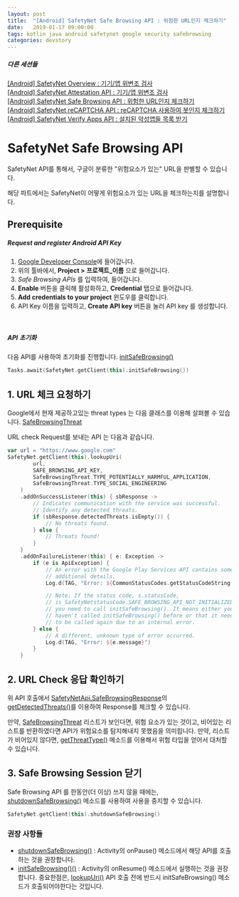 ```yaml
---
layout: post
title:  "[Android] SafetyNet Safe Browsing API : 위험한 URL인지 체크하기"
date:   2019-01-17 09:00:00
tags: kotlin java android safetynet google security safebrowsing
categories: devstory
---
```


##### 다른 세션들
[[Android] SafetyNet Overview : 기기/앱 위변조 검사](/devstory/2019/01/17/Android-SsafetyNet-Overview/) <br/>
[[Android] SafetyNet Attestation API : 기기/앱 위변조 검사](/devstory/2019/01/17/Android-SsafetyNet-Attestation/) <br/>
[[Android] SafetyNet Safe Browsing API : 위험한 URL인지 체크하기](/devstory/2019/01/17/Android-SsafetyNet-SafeBrowsing/) <br/>
[[Android] SafetyNet reCAPTCHA API : reCAPTCHA 사용하여 봇인지 체크하기](/devstory/2019/01/17/Android-SsafetyNet-reCAPTCHA/)  <br/>
[[Android] SafetyNet Verify Apps API : 설치된 악성앱들 목록 받기](/devstory/2019/01/17/Android-SsafetyNet-VerifyApps/)


# SafetyNet Safe Browsing API
SafetyNet API를 통해서, 구글이 분류한 "위험요소가 있는" URL을 판별할 수 있습니다.

해당 파트에서는 SafetyNet이 어떻게 위험요소가 있는 URL을 체크하는지를 설명합니다.


## Prerequisite
##### Request and register Android API Key
1. [Google Developer Console](https://console.developers.google.com/project)에 들어갑니다.
2. 위의 툴바에서, **Project > 프로젝트_이름** 으로 들어갑니다.
3. *Safe Browsing APIs* 를 입력하여, 들어갑니다.
4. **Enable** 버튼을 클릭해 활성화하고, **Credential** 탭으로 들어갑니다.
5. **Add credentials to your project** 윈도우를 클릭합니다.
6. API Key 이름을 입력하고, **Create API key** 버튼을 눌러 API key 를 생성합니다.


<br/> 

##### API 초기화
다음 API를 사용하여 초기화를 진행합니다.
[initSafeBrowsing()](https://developers.google.com/android/reference/com/google/android/gms/safetynet/SafetyNetClient.html#initSafeBrowsing%28%29)

```kotlin
Tasks.await(SafetyNet.getClient(this).initSafeBrowsing())
```


## 1. URL 체크 요청하기
Google에서 현재 제공하고있는 threat types 는 다음 클래스를 이용해 살펴볼 수 있습니다.
[SafeBrowsingThreat](https://developers.google.com/android/reference/com/google/android/gms/safetynet/SafeBrowsingThreat)


URL check Request를 보내는 API 는 다음과 같습니다.
```kotlin
var url = "https://www.google.com"
SafetyNet.getClient(this).lookupUri(
        url,
        SAFE_BROWSING_API_KEY,
        SafeBrowsingThreat.TYPE_POTENTIALLY_HARMFUL_APPLICATION,
        SafeBrowsingThreat.TYPE_SOCIAL_ENGINEERING
    )
    .addOnSuccessListener(this) { sbResponse ->
        // Indicates communication with the service was successful.
        // Identify any detected threats.
        if (sbResponse.detectedThreats.isEmpty()) {
            // No threats found.
        } else {
            // Threats found!
        }
    }
    .addOnFailureListener(this) { e: Exception ->
        if (e is ApiException) {
            // An error with the Google Play Services API contains some
            // additional details.
            Log.d(TAG, "Error: ${CommonStatusCodes.getStatusCodeString(e.statusCode)}")

            // Note: If the status code, s.statusCode,
            // is SafetyNetstatusCode.SAFE_BROWSING_API_NOT_INITIALIZED,
            // you need to call initSafeBrowsing(). It means either you
            // haven't called initSafeBrowsing() before or that it needs
            // to be called again due to an internal error.
        } else {
            // A different, unknown type of error occurred.
            Log.d(TAG, "Error: ${e.message}")
        }
    }
```


## 2. URL Check 응답 확인하기
위 API 호출에서 [SafetyNetApi.SafeBrowsingResponse](https://developers.google.com/android/reference/com/google/android/gms/safetynet/SafetyNetApi.SafeBrowsingResponse)의 [getDetectedThreats()](https://developers.google.com/android/reference/com/google/android/gms/safetynet/SafetyNetApi.SafeBrowsingResponse.html#getDetectedThreats%28%29)를 이용하여 Response를 체크할 수 있습니다.

만약, [SafeBrowsingThreat](https://developers.google.com/android/reference/com/google/android/gms/safetynet/SafeBrowsingThreat) 리스트가 보인다면, 위험 요소가 있는 것이고, 비어있는 리스트를 반환하였다면 API가 위험요소를 탐지해내지 못했음을 의미힙니다.
만약, 리스트가 비어있지 않다면, [getThreatType()](https://developers.google.com/android/reference/com/google/android/gms/safetynet/SafeBrowsingThreat.html#getThreatType%28%29) 메소드를 이용해서 위험 타입을 얻어서 대처할 수 있습니다.


## 3. Safe Browsing Session 닫기
Safe Browsing API 를 한동안(더 이상) 쓰지 않을 때에는, [shutdownSafeBrowsing()](https://developers.google.com/android/reference/com/google/android/gms/safetynet/SafetyNetClient.html#shutdownSafeBrowsing%28%29) 메소드를 사용하여 사용을 중지할 수 있습니다.

```kotlin
SafetyNet.getClient(this).shutdownSafeBrowsing()
```


### 권장 사항들
- [shutdownSafeBrowsing()](https://developers.google.com/android/reference/com/google/android/gms/safetynet/SafetyNetClient.html#shutdownSafeBrowsing%28%29) : Activity의 onPause() 메소드에서 해당 API를 호출하는 것을 권장합니다.
- [initSafeBrowsing()()](https://developers.google.com/android/reference/com/google/android/gms/safetynet/SafetyNetClient.html#initSafeBrowsing%28%29) : Activity의 onResume() 메소드에서 실행하는 것을 권장합니다. 중요한점은, [lookupUri()](https://developers.google.com/android/reference/com/google/android/gms/safetynet/SafetyNetClient.html#lookupUri%28java.lang.String,%20java.lang.String,%20int...%29) API 호출 전에 반드시 initSafeBrowsing() 메소드가 호출되어야한다는 것입니다.